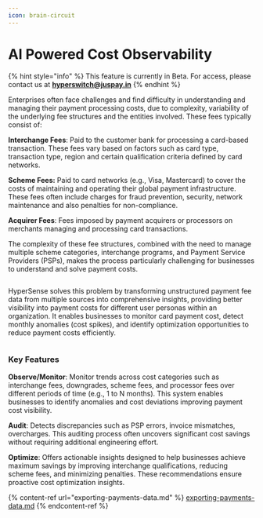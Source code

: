 ```yaml
---
icon: brain-circuit
---
```


# AI Powered Cost Observability

{% hint style="info" %}
This feature is currently in Beta. For access, please contact us at **hyperswitch@juspay.in**
{% endhint %}

Enterprises often face challenges and find difficulty in understanding and managing their payment processing costs, due to complexity, variability of the underlying fee structures and the entities involved. These fees typically consist of:

**Interchange Fees**: Paid to the customer bank for processing a card-based transaction. These fees vary based on factors such as card type, transaction type, region and certain qualification criteria defined by card networks.

**Scheme Fees:** Paid to card networks (e.g., Visa, Mastercard) to cover the costs of maintaining and operating their global payment infrastructure. These fees often include charges for fraud prevention, security, network maintenance and also penalties for non-compliance.

**Acquirer Fees**: Fees imposed by payment acquirers or processors on merchants managing and processing card transactions.

The complexity of these fee structures, combined with the need to manage multiple scheme categories, interchange programs, and Payment Service Providers (PSPs), makes the process particularly challenging for businesses to understand and solve payment costs.

<figure><img src="https://lh7-rt.googleusercontent.com/docsz/AD_4nXdpyD2v2VNTbT08KqjY00fCeaMf6l5BUwUsM_KypdJ179pjBdz2Z8bYXhqIOiPSxSF0IkVYHFoRzdr4umY4TAssdU6Ay6T_UOfNFFAK4WvGfgZ9fsYc_DT117Eoq1i0hZYXHH1V?key=PipEi-OXE_VL80TT0iDkN2IY" alt=""><figcaption></figcaption></figure>

HyperSense solves this problem by transforming unstructured payment fee data from multiple sources into comprehensive insights, providing better visibility into payment costs for different user personas within an organization. It enables businesses to monitor card payment cost, detect monthly anomalies (cost spikes), and identify optimization opportunities to reduce payment costs efficiently.

<figure><img src="https://lh7-rt.googleusercontent.com/docsz/AD_4nXflZY30GobylRwtkYqBsPPzH_AKqPJ-eR_XP38cgAs8nqzvmxOzsHC1oKXGZ3Sqdlv8IWujH-Q5hYzC75SeTD9YogVujsZ32sXsIeKMI0gqIZqyfLLcKQaGfzDDlY87zp2ydLPwCw?key=PipEi-OXE_VL80TT0iDkN2IY" alt=""><figcaption></figcaption></figure>

### Key Features

**Observe/Monitor**: Monitor trends across cost categories such as interchange fees, downgrades, scheme fees, and processor fees over different periods of time (e.g., 1 to N months). This system enables businesses to identify anomalies and cost deviations improving payment cost visibility.

**Audit**: Detects discrepancies such as PSP errors, invoice mismatches, overcharges. This auditing process often uncovers significant cost savings without requiring additional engineering effort.

**Optimize**: Offers actionable insights designed to help businesses achieve maximum savings by improving interchange qualifications, reducing scheme fees, and minimizing penalties. These recommendations ensure proactive cost optimization insights.

{% content-ref url="exporting-payments-data.md" %}
[exporting-payments-data.md](exporting-payments-data.md)
{% endcontent-ref %}
